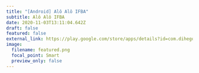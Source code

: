 ```yaml
---
title: "[Android] Alô Alô IFBA"
subtitle: Alô Alô IFBA
date: 2020-11-03T13:11:04.642Z
draft: false
featured: false
external_link: https://play.google.com/store/apps/details?id=com.dihego.jose.aloifba&hl=pt
image:
  filename: featured.png
  focal_point: Smart
  preview_only: false
---
```


